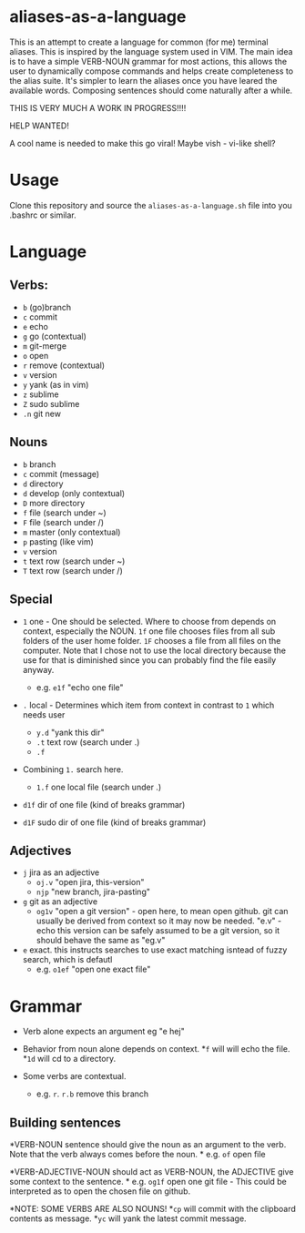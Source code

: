 # aliases-as-a-language


This is an attempt to create a language for common (for me) terminal aliases. This is inspired by the language system used in VIM. The main idea is to have a simple VERB-NOUN grammar for most actions, this allows the user to dynamically compose commands and helps create completeness to the alias suite. It's simpler to learn the aliases once you have leared the available words. Composing sentences should come naturally after a while.

THIS IS VERY MUCH A WORK IN PROGRESS!!!!

HELP WANTED!

A cool name is needed to make this go viral! Maybe vish - vi-like shell?

# Usage
Clone this repository and source the `aliases-as-a-language.sh` file into you .bashrc or similar.


# Language
## Verbs:
* `b`     (go)branch
* `c`     commit
* `e`     echo
* `g`     go (contextual)
* `m`     git-merge
* `o`     open
* `r`     remove (contextual)
* `v`     version
* `y`     yank (as in vim)
* `z`     sublime
* `Z`     sudo sublime
* `.n`    git new

## Nouns
* `b` branch
* `c` commit (message)
* `d` directory
* `d` develop (only contextual)
* `D` more directory
* `f` file (search under ~)
* `F` file (search under /)
* `m` master (only contextual)
* `p` pasting (like vim)
* `v` version
* `t` text row (search under ~)
* `T` text row (search under /)

## Special
* `1` one - One should be selected. Where to choose from depends on context, especially the NOUN. `1f` one file chooses files from all sub folders of the user home folder. `1F` chooses a file from all files on the computer. Note that I chose not to use the local directory because the use for that is diminished since you can probably find the file easily anyway.
    * e.g. `e1f` "echo one file"

* `.` local - Determines which item from context in contrast to `1` which needs user 
    * `y.d` "yank this dir"
	* `.t` text row (search under .)
	* `.f` 

* Combining `1.` search here. 
	* `1.f` one local file (search under .) 

* `d1f`   dir of one file        (kind of breaks grammar)
* `d1F`   sudo dir of one file   (kind of breaks grammar)

## Adjectives
* `j`     jira as an adjective
    * `oj.v`     "open jira, this-version"
    * `njp`      "new branch, jira-pasting"
* `g`     git as an adjective
    * `og1v`        "open a git version" - open here, to mean open github. git can usually be derived from context so it may now be needed. "e.v" - echo this version can be safely assumed to be a git version, so it should behave the same as "eg.v"
* `e` 	exact. this instructs searches to use exact matching isntead of fuzzy search, which is defautl
	* e.g. `o1ef` "open one exact file"

# Grammar
* Verb alone expects an argument eg "e hej"

* Behavior from noun alone depends on context. 
    *`f` will will echo the file. 
    *`1d` will cd to a directory.

* Some verbs are contextual.
    * e.g. `r`. `r.b` remove this branch

## Building sentences
*VERB-NOUN sentence should give the noun as an argument to the verb. Note that the verb always comes before the noun.
    * e.g. `of` open file

*VERB-ADJECTIVE-NOUN should act as VERB-NOUN, the ADJECTIVE give some context to the sentence.
    * e.g. `og1f` open one git file - This could be interpreted as to open the chosen file on github.

*NOTE: SOME VERBS ARE ALSO NOUNS! 
    *`cp` will commit with the clipboard contents as message. 
    *`yc` will yank the latest commit message. 
